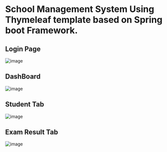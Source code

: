 # School Management System Using Thymeleaf template based on Spring boot Framework.

## Login Page
![image](https://github.com/ashish17133/Spring-Boot-Student-Management/assets/38313094/4b53bed9-3942-495e-8bd5-a603a3a06ada)
## DashBoard
![image](https://github.com/ashish17133/Spring-Boot-Student-Management/assets/38313094/2c79a3c5-ce98-40df-bae7-60bca1a688a4)
## Student Tab
![image](https://github.com/ashish17133/Spring-Boot-Student-Management/assets/38313094/997a2e81-69c3-4249-86b8-469e74828df6)
## Exam Result Tab
![image](https://github.com/ashish17133/Spring-Boot-Student-Management/assets/38313094/0481ac16-175a-407c-af54-31c973a9e986)


